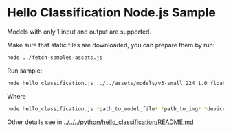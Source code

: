 # Hello Classification Node.js Sample

Models with only 1 input and output are supported.

Make sure that static files are downloaded, you can prepare them by run:
```bash
node ../fetch-samples-assets.js
```

Run sample:
```bash
node hello_classification.js ../../assets/models/v3-small_224_1.0_float.xml ../../assets/images/coco_hollywood.jpg AUTO
```
Where
```bash
node hello_classification.js *path_to_model_file* *path_to_img* *device*
```

Other details see in [../../../python/hello_classification/README.md](../../../python/hello_classification/README.md)

